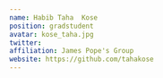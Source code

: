```yaml
---
name: Habib Taha  Kose
position: gradstudent 
avatar: kose_taha.jpg
twitter: 
affiliation: James Pope's Group
website: https://github.com/tahakose
---
```

